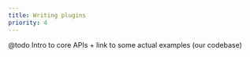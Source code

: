 ```yaml
---
title: Writing plugins
priority: 4
---
```


@todo Intro to core APIs + link to some actual examples (our codebase)
